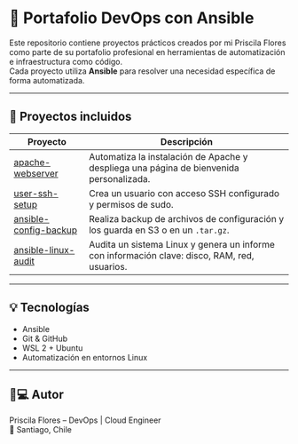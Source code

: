 # 🧰 Portafolio DevOps con Ansible

Este repositorio contiene proyectos prácticos creados por mi Priscila Flores como parte de su portafolio profesional en herramientas de automatización e infraestructura como código.  
Cada proyecto utiliza **Ansible** para resolver una necesidad específica de forma automatizada.

---

## 📂 Proyectos incluidos

| Proyecto                                | Descripción                                                                                     |
|-----------------------------------------|-------------------------------------------------------------------------------------------------|
| [apache-webserver](ansible/apache-webserver)             | Automatiza la instalación de Apache y despliega una página de bienvenida personalizada.         |
| [user-ssh-setup](ansible/user-ssh-setup)                 | Crea un usuario con acceso SSH configurado y permisos de sudo.                                 |
| [ansible-config-backup](ansible/ansible-config-backup)   | Realiza backup de archivos de configuración y los guarda en S3 o en un `.tar.gz`.               |
| [ansible-linux-audit](ansible/ansible-linux-audit)       | Audita un sistema Linux y genera un informe con información clave: disco, RAM, red, usuarios.   |

---

## 💡 Tecnologías

- Ansible
- Git & GitHub
- WSL 2 + Ubuntu
- Automatización en entornos Linux

---

## 👩💻 Autor

Priscila Flores – DevOps | Cloud Engineer  
📍 Santiago, Chile


